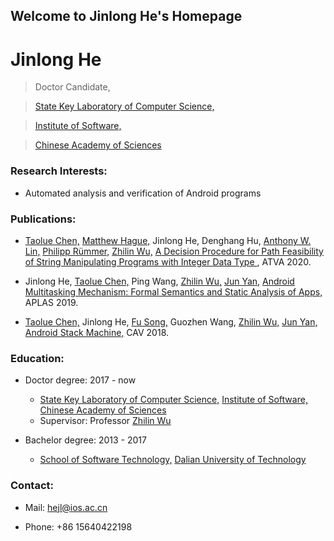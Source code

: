 ## Welcome to Jinlong He's Homepage

# Jinlong He
> Doctor Candidate,

> [State Key Laboratory of Computer Science,](http://lcs.ios.ac.cn/wiki/%E9%A6%96%E9%A1%B5)

> [Institute of Software,](http://www.iscas.ac.cn/)

> [Chinese Academy of Sciences](http://www.cas.ac.cn/)

### Research Interests:
* Automated analysis and verification of Android programs 

### Publications:
* [Taolue Chen,](http://www.dcs.bbk.ac.uk/~taolue/) [Matthew Hague,](https://www.cs.rhul.ac.uk/home/uxac009/) Jinlong He, Denghang Hu, [Anthony W. Lin,](https://anthonywlin.github.io) [Philipp Rümmer,](http://www.philipp.ruemmer.org) [Zhilin Wu,](http://lcs.ios.ac.cn/~wuzl) [A Decision Procedure for Path Feasibility of String Manipulating Programs with Integer Data Type ](http://lcs.ios.ac.cn/~wuzl/pub/chhhlrw-atva2020.pdf), ATVA 2020.
* Jinlong He, [Taolue Chen,](http://www.dcs.bbk.ac.uk/~taolue/) Ping Wang,  [Zhilin Wu,](http://lcs.ios.ac.cn/~wuzl) [Jun Yan,](http://lcs.ios.ac.cn/~yanjun/) [Android Multitasking Mechanism: Formal Semantics and Static Analysis of Apps,](https://link.springer.com/chapter/10.1007/978-3-030-34175-6_15) APLAS 2019. 

* [Taolue Chen,](http://www.dcs.bbk.ac.uk/~taolue/) Jinlong He, [Fu Song,](http://faculty.sist.shanghaitech.edu.cn/faculty/songfu/) Guozhen Wang, [Zhilin Wu,](http://lcs.ios.ac.cn/~wuzl) [Jun Yan,](http://lcs.ios.ac.cn/~yanjun/) [Android Stack Machine,](http://lcs.ios.ac.cn/~wuzl/pub/chswwy-cav18.pdf) CAV 2018. 

### Education:
- Doctor degree: 2017 - now
  - [State Key Laboratory of Computer Science,](http://lcs.ios.ac.cn/wiki/%E9%A6%96%E9%A1%B5) [Institute of Software,](http://www.iscas.ac.cn/) [Chinese Academy of Sciences](http://www.cas.ac.cn/)
  - Supervisor: Professor [Zhilin Wu](http://lcs.ios.ac.cn/~wuzl)
 
- Bachelor degree: 2013 - 2017
  - [School of Software Technology,](http://ssdut.dlut.edu.cn/) [Dalian University of Technology](https://www.dlut.edu.cn/)

### Contact:
* Mail:
  hejl@ios.ac.cn
  
* Phone: 
  +86 15640422198

